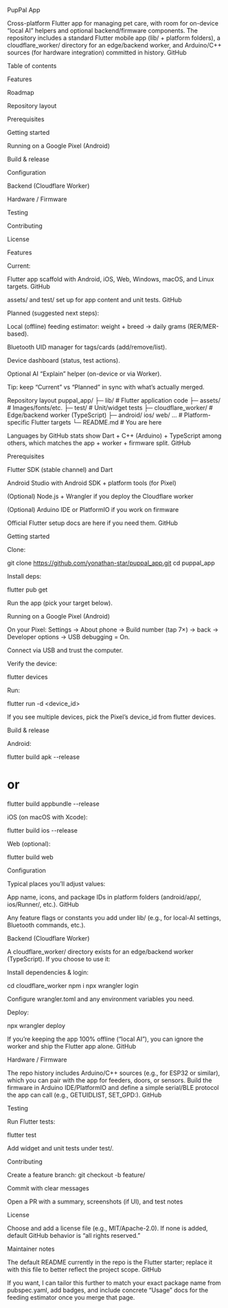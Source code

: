 PupPal App

Cross-platform Flutter app for managing pet care, with room for on-device “local AI” helpers and optional backend/firmware components. The repository includes a standard Flutter mobile app (lib/ + platform folders), a cloudflare_worker/ directory for an edge/backend worker, and Arduino/C++ sources (for hardware integration) committed in history. 
GitHub

Table of contents

Features

Roadmap

Repository layout

Prerequisites

Getting started

Running on a Google Pixel (Android)

Build & release

Configuration

Backend (Cloudflare Worker)

Hardware / Firmware

Testing

Contributing

License

Features

Current:

Flutter app scaffold with Android, iOS, Web, Windows, macOS, and Linux targets. 
GitHub

assets/ and test/ set up for app content and unit tests. 
GitHub

Planned (suggested next steps):

Local (offline) feeding estimator: weight + breed → daily grams (RER/MER-based).

Bluetooth UID manager for tags/cards (add/remove/list).

Device dashboard (status, test actions).

Optional AI “Explain” helper (on-device or via Worker).

Tip: keep “Current” vs “Planned” in sync with what’s actually merged.

Repository layout
puppal_app/
├─ lib/                    # Flutter application code
├─ assets/                 # Images/fonts/etc.
├─ test/                   # Unit/widget tests
├─ cloudflare_worker/      # Edge/backend worker (TypeScript)
├─ android/ ios/ web/ …    # Platform-specific Flutter targets
└─ README.md               # You are here


Languages by GitHub stats show Dart + C++ (Arduino) + TypeScript among others, which matches the app + worker + firmware split. 
GitHub

Prerequisites

Flutter SDK (stable channel) and Dart

Android Studio with Android SDK + platform tools (for Pixel)

(Optional) Node.js + Wrangler if you deploy the Cloudflare worker

(Optional) Arduino IDE or PlatformIO if you work on firmware

Official Flutter setup docs are here if you need them. 
GitHub

Getting started

Clone:

git clone https://github.com/yonathan-star/puppal_app.git
cd puppal_app


Install deps:

flutter pub get


Run the app (pick your target below).

Running on a Google Pixel (Android)

On your Pixel: Settings → About phone → Build number (tap 7×) → back → Developer options → USB debugging = On.

Connect via USB and trust the computer.

Verify the device:

flutter devices


Run:

flutter run -d <device_id>


If you see multiple devices, pick the Pixel’s device_id from flutter devices.

Build & release

Android:

flutter build apk --release
# or
flutter build appbundle --release


iOS (on macOS with Xcode):

flutter build ios --release


Web (optional):

flutter build web

Configuration

Typical places you’ll adjust values:

App name, icons, and package IDs in platform folders (android/app/, ios/Runner/, etc.). 
GitHub

Any feature flags or constants you add under lib/ (e.g., for local-AI settings, Bluetooth commands, etc.).

Backend (Cloudflare Worker)

A cloudflare_worker/ directory exists for an edge/backend worker (TypeScript). If you choose to use it:

Install dependencies & login:

cd cloudflare_worker
npm i
npx wrangler login


Configure wrangler.toml and any environment variables you need.

Deploy:

npx wrangler deploy


If you’re keeping the app 100% offline (“local AI”), you can ignore the worker and ship the Flutter app alone. 
GitHub

Hardware / Firmware

The repo history includes Arduino/C++ sources (e.g., for ESP32 or similar), which you can pair with the app for feeders, doors, or sensors. Build the firmware in Arduino IDE/PlatformIO and define a simple serial/BLE protocol the app can call (e.g., GETUIDLIST, SET_GPD:<grams>). 
GitHub

Testing

Run Flutter tests:

flutter test


Add widget and unit tests under test/.

Contributing

Create a feature branch: git checkout -b feature/<name>

Commit with clear messages

Open a PR with a summary, screenshots (if UI), and test notes

License

Choose and add a license file (e.g., MIT/Apache-2.0). If none is added, default GitHub behavior is “all rights reserved.”

Maintainer notes

The default README currently in the repo is the Flutter starter; replace it with this file to better reflect the project scope. 
GitHub

If you want, I can tailor this further to match your exact package name from pubspec.yaml, add badges, and include concrete “Usage” docs for the feeding estimator once you merge that page.
